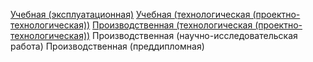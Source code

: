 [Учебная (эксплуатационная)](https://github.com/danyakr/practice_1)
[Учебная (технологическая (проектно-технологическая))](https://github.com/danyakr/practice_2)
[Производственная (технологическая (проектно-технологическая))](https://github.com/danyakr/practice_3)
Производственная (научно-исследовательская работа)
Производственная (преддипломная)
